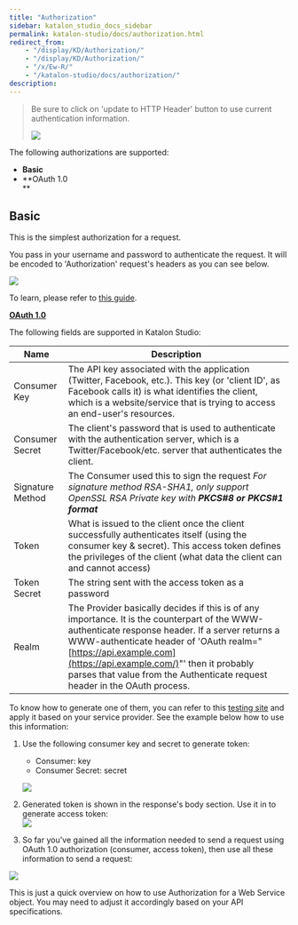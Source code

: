 ```yaml
---
title: "Authorization" 
sidebar: katalon_studio_docs_sidebar
permalink: katalon-studio/docs/authorization.html 
redirect_from:
    - "/display/KD/Authorization/"
    - "/display/KD/Authorization/"
    - "/x/Ew-R/"
    - "/katalon-studio/docs/authorization/"
description: 
---
```

> Be sure to click on 'update to HTTP Header' button to use current authentication information.
> 
> ![](../../images/katalon-studio/docs/copy-of-authorization/image2018-8-8-113A243A47.png)

  
The following authorizations are supported:

*   **Basic**
*   **OAuth 1.0  
    **

Basic
-----

This is the simplest authorization for a request.

You pass in your username and password to authenticate the request. It will be encoded to 'Authorization' request's headers as you can see below. 

![](../../images/katalon-studio/docs/copy-of-authorization/Screen-Shot-2018-08-08-at-09.36.21.png)

To learn, please refer to [this guide](https://swagger.io/docs/specification/authentication/basic-authentication/).

**[OAuth 1.0](https://oauth.net/core/1.0a/)**

The following fields are supported in Katalon Studio:

| Name | Description |
| --- | --- |
| Consumer Key | The API key associated with the application (Twitter, Facebook, etc.). This key (or 'client ID', as Facebook calls it) is what identifies the client, which is a website/service that is trying to access an end-user's resources. |
| Consumer Secret | The client's password that is used to authenticate with the authentication server, which is a Twitter/Facebook/etc. server that authenticates the client. |
| Signature Method | The Consumer used this to sign the request _For signature method RSA-SHA1, only support OpenSSL RSA Private key with **PKCS#8 or PKCS#1 format**_ |
| Token | What is issued to the client once the client successfully authenticates itself (using the consumer key & secret). This access token defines the privileges of the client (what data the client can and cannot access) |
| Token Secret | The string sent with the access token as a password |
| Realm | The Provider basically decides if this is of any importance. It is the counterpart of the WWW-authenticate response header. If a server returns a WWW-authenticate header of 'OAuth realm="[https://api.example.com](https://api.example.com/)"' then it probably parses that value from the Authenticate request header in the OAuth process. |

To know how to generate one of them, you can refer to this [testing site](http://term.ie/oauth/example/index.php) and apply it based on your service provider. See the example below how to use this information:

1.  Use the following consumer key and secret to generate token:
    
    *   Consumer: key
    *   Consumer Secret: secret
    
    ![](../../images/katalon-studio/docs/copy-of-authorization/Screen-Shot-2018-08-08-at-11.10.21.png)
2.  Generated token is shown in the response's body section. Use it in to generate access token:  
    ![](../../images/katalon-studio/docs/copy-of-authorization/Screen-Shot-2018-08-08-at-11.22.08.png)
3.  So far you've gained all the information needed to send a request using OAuth 1.0 authorization (consumer, access token), then use all these information to send a request:

![](../../images/katalon-studio/docs/copy-of-authorization/Screen-Shot-2018-08-08-at-11.36.20.png)

This is just a quick overview on how to use Authorization for a Web Service object. You may need to adjust it accordingly based on your API specifications.